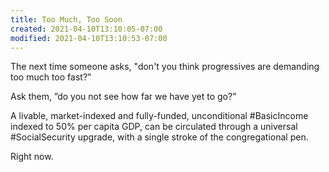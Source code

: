 ```yaml
---
title: Too Much, Too Soon
created: 2021-04-10T13:10:05-07:00
modified: 2021-04-10T13:10:53-07:00
---
```


The next time someone asks, "don't you think progressives are demanding too much too fast?”

Ask them, ”do you not see how far we have yet to go?”

A livable, market-indexed and fully-funded, unconditional #BasicIncome indexed to 50% per capita GDP, can be circulated through a universal #SocialSecurity upgrade, with a single stroke of the congregational pen.

Right now. 


